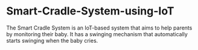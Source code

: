 # Smart-Cradle-System-using-IoT
The Smart Cradle System is an IoT-based system that aims to help parents by monitoring their baby. It has a swinging mechanism that automatically starts swinging when the baby cries.

